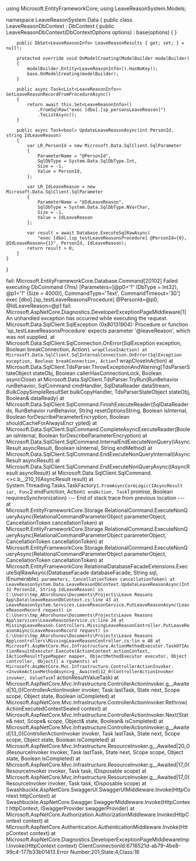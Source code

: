 
using Microsoft.EntityFrameworkCore;
using LeaveReasonSystem.Models;

namespace LeaveReasonSystem.Data
{
    public class LeaveReasonDbContext : DbContext
    {
        public LeaveReasonDbContext(DbContextOptions<LeaveReasonDbContext> options) : base(options) { }

        public DbSet<LeaveReasonInfo> LeaveReasonResults { get; set; } = null!;

        protected override void OnModelCreating(ModelBuilder modelBuilder)
        {
            modelBuilder.Entity<LeaveReasonInfo>().HasNoKey();
            base.OnModelCreating(modelBuilder);
        }

        public async Task<List<LeaveReasonInfo>> GetLeaveReasonRecordFromProcedureAsync()
        {
            return await this.Set<LeaveReasonInfo>()
                .FromSqlRaw("exec [dbo].[sp_personsLeaveReason]")
                .ToListAsync();
        }

        public async Task<bool> UpdateLeaveReasonAsync(int PersonId, string IdLeaveReason)
        {
            var LR_PersonId = new Microsoft.Data.SqlClient.SqlParameter
            {
                ParameterName = "@PersonId",
                SqlDbType = System.Data.SqlDbType.Int,
                Size = -1,
                Value = PersonId,
            };

            var LR_IdLeaveReason = new Microsoft.Data.SqlClient.SqlParameter
            {
                ParameterName = "@IdLeaveReason",
                SqlDbType = System.Data.SqlDbType.NVarChar,
                Size = -1,
                Value = IdLeaveReason
            };

            var result = await Database.ExecuteSqlRawAsync(
                "exec [dbo].[sp_testLeaveReasonsProcedure] @PersonId={0}, @IdLeaveReason={1}", PersonId, IdLeaveReason);
            return result > 0;
        }
    }
}




fail: Microsoft.EntityFrameworkCore.Database.Command[20102]
      Failed executing DbCommand (7ms) [Parameters=[@p0='?' (DbType = Int32), @p1='?' (Size = 4000)], CommandType='Text', CommandTimeout='30']
      exec [dbo].[sp_testLeaveReasonsProcedure] @PersonId=@p0, @IdLeaveReason=@p1
fail: Microsoft.AspNetCore.Diagnostics.DeveloperExceptionPageMiddleware[1]
      An unhandled exception has occurred while executing the request.
      Microsoft.Data.SqlClient.SqlException (0x80131904): Procedure or function 'sp_testLeaveReasonsProcedure' expects parameter '@leaveReason', which was not supplied.
         at Microsoft.Data.SqlClient.SqlConnection.OnError(SqlException exception, Boolean breakConnection, Action`1 wrapCloseInAction)
         at Microsoft.Data.SqlClient.SqlInternalConnection.OnError(SqlException exception, Boolean breakConnection, Action`1 wrapCloseInAction)
         at Microsoft.Data.SqlClient.TdsParser.ThrowExceptionAndWarning(TdsParserStateObject stateObj, Boolean callerHasConnectionLock, Boolean asyncClose)
         at Microsoft.Data.SqlClient.TdsParser.TryRun(RunBehavior runBehavior, SqlCommand cmdHandler, SqlDataReader dataStream, BulkCopySimpleResultSet bulkCopyHandler, TdsParserStateObject stateObj, Boolean& dataReady)
         at Microsoft.Data.SqlClient.SqlCommand.FinishExecuteReader(SqlDataReader ds, RunBehavior runBehavior, String resetOptionsString, Boolean isInternal, Boolean forDescribeParameterEncryption, Boolean shouldCacheForAlwaysEncr
ypted)
         at Microsoft.Data.SqlClient.SqlCommand.CompleteAsyncExecuteReader(Boolean isInternal, Boolean forDescribeParameterEncryption)
         at Microsoft.Data.SqlClient.SqlCommand.InternalEndExecuteNonQuery(IAsyncResult asyncResult, Boolean isInternal, String endMethod)
         at Microsoft.Data.SqlClient.SqlCommand.EndExecuteNonQueryInternal(IAsyncResult asyncResult)
         at Microsoft.Data.SqlClient.SqlCommand.EndExecuteNonQueryAsync(IAsyncResult asyncResult)
         at Microsoft.Data.SqlClient.SqlCommand.<>c.<InternalExecuteNonQueryAsync>b__210_1(IAsyncResult result)
         at System.Threading.Tasks.TaskFactory`1.FromAsyncCoreLogic(IAsyncResult iar, Func`2 endFunction, Action`1 endAction, Task`1 promise, Boolean requiresSynchronization)
      --- End of stack trace from previous location ---
         at Microsoft.EntityFrameworkCore.Storage.RelationalCommand.ExecuteNonQueryAsync(RelationalCommandParameterObject parameterObject, CancellationToken cancellationToken)
         at Microsoft.EntityFrameworkCore.Storage.RelationalCommand.ExecuteNonQueryAsync(RelationalCommandParameterObject parameterObject, CancellationToken cancellationToken)
         at Microsoft.EntityFrameworkCore.Storage.RelationalCommand.ExecuteNonQueryAsync(RelationalCommandParameterObject parameterObject, CancellationToken cancellationToken)
         at Microsoft.EntityFrameworkCore.RelationalDatabaseFacadeExtensions.ExecuteSqlRawAsync(DatabaseFacade databaseFacade, String sql, IEnumerable`1 parameters, CancellationToken cancellationToken)
         at LeaveReasonSystem.Data.LeaveReasonDbContext.UpdateLeaveReasonAsync(Int32 PersonId, String IdLeaveReason) in C:\Users\tmp_AKorshunov\Documents\Projects\Leave Reasons App\Data\leaveReasonDbContext.cs:line 43
         at LeaveReasonSystem.Services.LeaveReasonService.PutLeaveReasonAsync(LeaveReasonRecord request) in C:\Users\tmp_AKorshunov\Documents\Projects\Leave Reasons App\services\LeaveReasonService.cs:line 24
         at MissingLeaveReason.Controllers.MissingLeaveReasonController.PutLeaveReasonAsync(LeaveReasonRecord request) in C:\Users\tmp_AKorshunov\Documents\Projects\Leave Reasons App\controllers\MissingLeaveReasonController.cs:lin
e 48
         at Microsoft.AspNetCore.Mvc.Infrastructure.ActionMethodExecutor.TaskOfIActionResultExecutor.Execute(ActionContext actionContext, IActionResultTypeMapper mapper, ObjectMethodExecutor executor, Object controller, Object[] a
rguments)
         at Microsoft.AspNetCore.Mvc.Infrastructure.ControllerActionInvoker.<InvokeActionMethodAsync>g__Awaited|12_0(ControllerActionInvoker invoker, ValueTask`1 actionResultValueTask)
         at Microsoft.AspNetCore.Mvc.Infrastructure.ControllerActionInvoker.<InvokeNextActionFilterAsync>g__Awaited|10_0(ControllerActionInvoker invoker, Task lastTask, State next, Scope scope, Object state, Boolean isCompleted)
         at Microsoft.AspNetCore.Mvc.Infrastructure.ControllerActionInvoker.Rethrow(ActionExecutedContextSealed context)
         at Microsoft.AspNetCore.Mvc.Infrastructure.ControllerActionInvoker.Next(State& next, Scope& scope, Object& state, Boolean& isCompleted)
         at Microsoft.AspNetCore.Mvc.Infrastructure.ControllerActionInvoker.<InvokeInnerFilterAsync>g__Awaited|13_0(ControllerActionInvoker invoker, Task lastTask, State next, Scope scope, Object state, Boolean isCompleted)
         at Microsoft.AspNetCore.Mvc.Infrastructure.ResourceInvoker.<InvokeFilterPipelineAsync>g__Awaited|20_0(ResourceInvoker invoker, Task lastTask, State next, Scope scope, Object state, Boolean isCompleted)
         at Microsoft.AspNetCore.Mvc.Infrastructure.ResourceInvoker.<InvokeAsync>g__Awaited|17_0(ResourceInvoker invoker, Task task, IDisposable scope)
         at Microsoft.AspNetCore.Mvc.Infrastructure.ResourceInvoker.<InvokeAsync>g__Awaited|17_0(ResourceInvoker invoker, Task task, IDisposable scope)
         at Swashbuckle.AspNetCore.SwaggerUI.SwaggerUIMiddleware.Invoke(HttpContext httpContext)
         at Swashbuckle.AspNetCore.Swagger.SwaggerMiddleware.Invoke(HttpContext httpContext, ISwaggerProvider swaggerProvider)
         at Microsoft.AspNetCore.Authorization.AuthorizationMiddleware.Invoke(HttpContext context)
         at Microsoft.AspNetCore.Authentication.AuthenticationMiddleware.Invoke(HttpContext context)
         at Microsoft.AspNetCore.Diagnostics.DeveloperExceptionPageMiddlewareImpl.Invoke(HttpContext context)
      ClientConnectionId:6716521d-ab79-4be8-99c4-177b33b01413
      Error Number:201,State:4,Class:16
